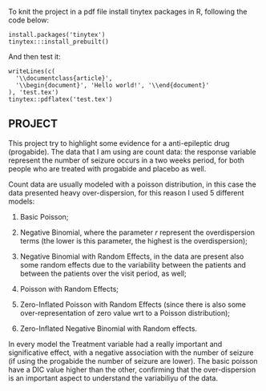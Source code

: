 To knit the project in a pdf file install tinytex packages in R, following the code below: 




``` 
install.packages('tinytex')
tinytex:::install_prebuilt()
```



And then test it: 



```
writeLines(c(
  '\\documentclass{article}',
  '\\begin{document}', 'Hello world!', '\\end{document}'
), 'test.tex')
tinytex::pdflatex('test.tex')
```



## PROJECT



This project try to highlight some evidence for a anti-epileptic drug (progabide). The data that I am using are count data: the response variable represent the number of seizure occurs in a two weeks period, for both people who are treated with progabide and placebo as well. 



Count data are usually modeled with a poisson distribution, in this case the data presented heavy over-dispersion, for this reason I used 5 different models:


1. Basic Poisson;

2. Negative Binomial, where the parameter *r* represent the overdispersion terms (the lower is this parameter, the highest is the overdispersion);

3. Negative Binomial with Random Effects, in the data are present also some random effects due to the variability between the patients and between the patients over the visit period, as well;

4. Poisson with Random Effects;

5. Zero-Inflated Poisson with Random Effects (since there is also some over-representation of zero value wrt to a Poisson distribution);

6. Zero-Inflated Negative Binomial with Random effects.


In every model the Treatment variable had a really important and significative effect, with a negative association with the number of seizure (if using the progabide the number of seizure are lower). The basic poisson have a DIC value higher than the other, confirming that the over-dispersion is an important aspect to understand the variabiliyu of the data. 







